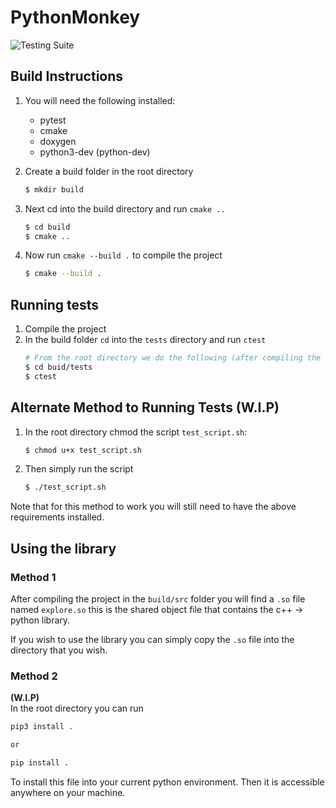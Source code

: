 # PythonMonkey

![Testing Suite](https://github.com/Kings-Distributed-Systems/PythonMonkey/actions/workflows/tests.yaml/badge.svg)

## Build Instructions
1. You will need the following installed:
    - pytest
    - cmake
    - doxygen 
    - python3-dev (python-dev)

2. Create a build folder in the root directory
    ```bash
    $ mkdir build
    ```

3. Next cd into the build directory and run `cmake ..`
    ```bash
    $ cd build
    $ cmake ..
    ```

4. Now run `cmake --build .` to compile the project
    ```bash
    $ cmake --build .
    ```

## Running tests
1. Compile the project 
2. In the build folder `cd` into the `tests` directory and run `ctest`
    ```bash
    # From the root directory we do the following (after compiling the project)
    $ cd buid/tests
    $ ctest
    ```

## Alternate Method to Running Tests (W.I.P)
1. In the root directory chmod the script `test_script.sh`:
    ```bash
    $ chmod u+x test_script.sh
    ```
2. Then simply run the script
    ```bash
    $ ./test_script.sh
    ```

Note that for this method to work you will still need to have the above requirements installed.

## Using the library

### Method 1
After compiling the project in the `build/src` folder you will find a `.so` file named `explore.so` this is the shared object file that contains the c++ -> python library.

If you wish to use the library you can simply copy the `.so` file into the directory that you wish.

### Method 2
**(W.I.P)**  
In the root directory you can run
```bash
pip3 install .

or

pip install .
```
To install this file into your current python environment. Then it is accessible anywhere on your machine.

